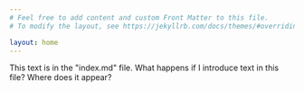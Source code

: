 ```yaml
---
# Feel free to add content and custom Front Matter to this file.
# To modify the layout, see https://jekyllrb.com/docs/themes/#overriding-theme-defaults

layout: home
---
```

This text is in the "index.md" file. What happens if I introduce text in this file? Where does it appear?

